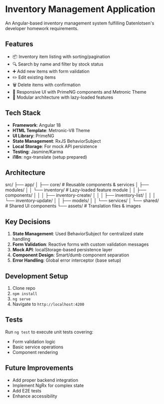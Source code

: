 # Inventory Management Application

An Angular-based inventory management system fulfilling Datenlotsen's developer homework requirements.

## Features
- 📦 Inventory item listing with sorting/pagination
- 🔍 Search by name and filter by stock status
- ➕ Add new items with form validation
- ✏️ Edit existing items
- 🗑️ Delete items with confirmation
- 📱 Responsive UI with PrimeNG components and Metronic Theme 
- 🧩 Modular architecture with lazy-loaded features

## Tech Stack
- **Framework**: Angular 18
- **HTML Template**: Metronic-V8 Theme
- **UI Library**: PrimeNG
- **State Management**: RxJS BehaviorSubject
- **Local Storage**: For mock API persistence
- **Testing**: Jasmine/Karma
- **i18n**: ngx-translate (setup prepared)

## Architecture

src/
├── app/
│ ├── core/ # Reusable components & services
│ ├── modules/
│ │ └── inventory/ # Lazy-loaded feature module
│ │ ├── components/
│ │ │ ├── inventory-create/
│ │ │ ├── inventory-list/
│ │ │ └── inventory-update/
│ │ ├── models/
│ │ └── services/
│ └── shared/ # Shared UI components
└── assets/ # Translation files & images


## Key Decisions
1. **State Management**: Used BehaviorSubject for centralized state handling
2. **Form Validation**: Reactive forms with custom validation messages
3. **Mock API**: localStorage-based persistence layer
4. **Component Design**: Smart/dumb component separation
5. **Error Handling**: Global error interceptor (base setup)

## Development Setup
1. Clone repo
2. `npm install`
3. `ng serve`
4. Navigate to `http://localhost:4200`

## Tests
Run `ng test` to execute unit tests covering:
- Form validation logic
- Basic service operations
- Component rendering

## Future Improvements
- Add proper backend integration
- Implement NgRx for complex state
- Add E2E tests
- Enhance accessibility
